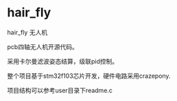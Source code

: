# hair_fly
hair_fly 无人机

pcb四轴无人机开源代码。

采用卡尔曼滤波姿态结算，级联pid控制。

整个项目基于stm32f103芯片开发，硬件电路采用crazepony.

项目结构可以参考user目录下readme.c
